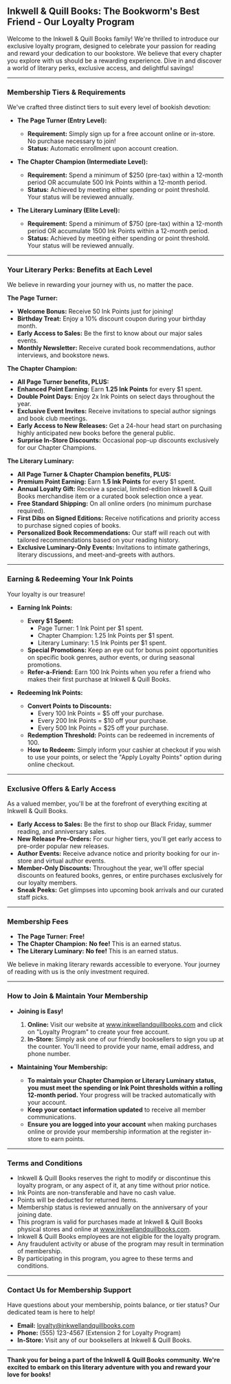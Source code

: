 ## Inkwell & Quill Books: The Bookworm's Best Friend - Our Loyalty Program

Welcome to the Inkwell & Quill Books family! We're thrilled to introduce our exclusive loyalty program, designed to celebrate your passion for reading and reward your dedication to our bookstore. We believe that every chapter you explore with us should be a rewarding experience. Dive in and discover a world of literary perks, exclusive access, and delightful savings!

---

### **Membership Tiers & Requirements**

We've crafted three distinct tiers to suit every level of bookish devotion:

*   **The Page Turner (Entry Level):**
    *   **Requirement:** Simply sign up for a free account online or in-store. No purchase necessary to join!
    *   **Status:** Automatic enrollment upon account creation.

*   **The Chapter Champion (Intermediate Level):**
    *   **Requirement:** Spend a minimum of $250 (pre-tax) within a 12-month period OR accumulate 500 Ink Points within a 12-month period.
    *   **Status:** Achieved by meeting either spending or point threshold. Your status will be reviewed annually.

*   **The Literary Luminary (Elite Level):**
    *   **Requirement:** Spend a minimum of $750 (pre-tax) within a 12-month period OR accumulate 1500 Ink Points within a 12-month period.
    *   **Status:** Achieved by meeting either spending or point threshold. Your status will be reviewed annually.

---

### **Your Literary Perks: Benefits at Each Level**

We believe in rewarding your journey with us, no matter the pace.

**The Page Turner:**

*   **Welcome Bonus:** Receive 50 Ink Points just for joining!
*   **Birthday Treat:** Enjoy a 10% discount coupon during your birthday month.
*   **Early Access to Sales:** Be the first to know about our major sales events.
*   **Monthly Newsletter:** Receive curated book recommendations, author interviews, and bookstore news.

**The Chapter Champion:**

*   **All Page Turner benefits, PLUS:**
*   **Enhanced Point Earning:** Earn **1.25 Ink Points** for every $1 spent.
*   **Double Point Days:** Enjoy 2x Ink Points on select days throughout the year.
*   **Exclusive Event Invites:** Receive invitations to special author signings and book club meetings.
*   **Early Access to New Releases:** Get a 24-hour head start on purchasing highly anticipated new books before the general public.
*   **Surprise In-Store Discounts:** Occasional pop-up discounts exclusively for our Chapter Champions.

**The Literary Luminary:**

*   **All Page Turner & Chapter Champion benefits, PLUS:**
*   **Premium Point Earning:** Earn **1.5 Ink Points** for every $1 spent.
*   **Annual Loyalty Gift:** Receive a special, limited-edition Inkwell & Quill Books merchandise item or a curated book selection once a year.
*   **Free Standard Shipping:** On all online orders (no minimum purchase required).
*   **First Dibs on Signed Editions:** Receive notifications and priority access to purchase signed copies of books.
*   **Personalized Book Recommendations:** Our staff will reach out with tailored recommendations based on your reading history.
*   **Exclusive Luminary-Only Events:** Invitations to intimate gatherings, literary discussions, and meet-and-greets with authors.

---

### **Earning & Redeeming Your Ink Points**

Your loyalty is our treasure!

*   **Earning Ink Points:**
    *   **Every $1 Spent:**
        *   Page Turner: 1 Ink Point per $1 spent.
        *   Chapter Champion: 1.25 Ink Points per $1 spent.
        *   Literary Luminary: 1.5 Ink Points per $1 spent.
    *   **Special Promotions:** Keep an eye out for bonus point opportunities on specific book genres, author events, or during seasonal promotions.
    *   **Refer-a-Friend:** Earn 100 Ink Points when you refer a friend who makes their first purchase at Inkwell & Quill Books.

*   **Redeeming Ink Points:**
    *   **Convert Points to Discounts:**
        *   Every 100 Ink Points = $5 off your purchase.
        *   Every 200 Ink Points = $10 off your purchase.
        *   Every 500 Ink Points = $25 off your purchase.
    *   **Redemption Threshold:** Points can be redeemed in increments of 100.
    *   **How to Redeem:** Simply inform your cashier at checkout if you wish to use your points, or select the "Apply Loyalty Points" option during online checkout.

---

### **Exclusive Offers & Early Access**

As a valued member, you'll be at the forefront of everything exciting at Inkwell & Quill Books.

*   **Early Access to Sales:** Be the first to shop our Black Friday, summer reading, and anniversary sales.
*   **New Release Pre-Orders:** For our higher tiers, you'll get early access to pre-order popular new releases.
*   **Author Events:** Receive advance notice and priority booking for our in-store and virtual author events.
*   **Member-Only Discounts:** Throughout the year, we'll offer special discounts on featured books, genres, or entire purchases exclusively for our loyalty members.
*   **Sneak Peeks:** Get glimpses into upcoming book arrivals and our curated staff picks.

---

### **Membership Fees**

*   **The Page Turner:** **Free!**
*   **The Chapter Champion:** **No fee!** This is an earned status.
*   **The Literary Luminary:** **No fee!** This is an earned status.

We believe in making literary rewards accessible to everyone. Your journey of reading with us is the only investment required.

---

### **How to Join & Maintain Your Membership**

*   **Joining is Easy!**
    1.  **Online:** Visit our website at www.inkwellandquillbooks.com and click on "Loyalty Program" to create your free account.
    2.  **In-Store:** Simply ask one of our friendly booksellers to sign you up at the counter. You'll need to provide your name, email address, and phone number.

*   **Maintaining Your Membership:**
    *   **To maintain your Chapter Champion or Literary Luminary status, you must meet the spending or Ink Point thresholds within a rolling 12-month period.** Your progress will be tracked automatically with your account.
    *   **Keep your contact information updated** to receive all member communications.
    *   **Ensure you are logged into your account** when making purchases online or provide your membership information at the register in-store to earn points.

---

### **Terms and Conditions**

*   Inkwell & Quill Books reserves the right to modify or discontinue this loyalty program, or any aspect of it, at any time without prior notice.
*   Ink Points are non-transferable and have no cash value.
*   Points will be deducted for returned items.
*   Membership status is reviewed annually on the anniversary of your joining date.
*   This program is valid for purchases made at Inkwell & Quill Books physical stores and online at www.inkwellandquillbooks.com.
*   Inkwell & Quill Books employees are not eligible for the loyalty program.
*   Any fraudulent activity or abuse of the program may result in termination of membership.
*   By participating in this program, you agree to these terms and conditions.

---

### **Contact Us for Membership Support**

Have questions about your membership, points balance, or tier status? Our dedicated team is here to help!

*   **Email:** loyalty@inkwellandquillbooks.com
*   **Phone:** (555) 123-4567 (Extension 2 for Loyalty Program)
*   **In-Store:** Visit any of our booksellers at Inkwell & Quill Books.

---

**Thank you for being a part of the Inkwell & Quill Books community. We're excited to embark on this literary adventure with you and reward your love for books!**